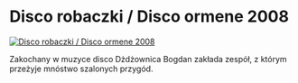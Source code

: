 Disco robaczki / Disco ormene 2008 
=============
[![Disco robaczki / Disco ormene 2008 ](http://vidos.pl/images/player.gif)](http://vidos.pl/disco-robaczki-disco-ormene-2008)

 Zakochany w muzyce disco Dżdżownica Bogdan zakłada zespół, z którym przeżyje mnóstwo szalonych przygód.
